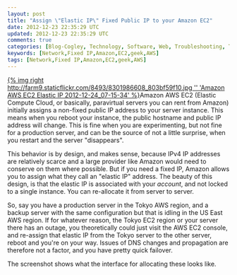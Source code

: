 ```yaml
---           
layout: post
title: "Assign \"Elastic IP\" Fixed Public IP to your Amazon EC2"
date: 2012-12-23 22:35:29 UTC
updated: 2012-12-23 22:35:29 UTC
comments: true
categories: [Blog-Cogley, Technology, Software, Web, Troubleshooting, Tips]
keywords: [Network,Fixed IP,Amazon,EC2,geek,AWS]
tags: [Network,Fixed IP,Amazon,EC2,geek,AWS]
---
```

 


[{% img right http://farm9.staticflickr.com/8493/8301986608_803bf59f10.jpg '' 'Amazon AWS EC2 Elastic IP 2012-12-24_07-15-34' %}](http://www.flickr.com/photos/81796435@N00/8301986608 "View 'Amazon AWS EC2 Elastic IP 2012-12-24_07-15-34' on Flickr.com")Amazon AWS EC2 (Elastic Compute Cloud, or basically, paravirtual servers you can rent from Amazon) initially assigns a non-fixed public IP address to your server instance. This means when you reboot your instance, the public hostname and public IP address will change. This is fine when you are experimenting, but not fine for a production server, and can be the source of not a little surprise, when you restart and the server "disappears". 




This behavior is by design, and makes sense, because IPv4 IP addresses are relatively scarce and a large provider like Amazon would need to conserve on them where possible. But if you need a fixed IP, Amazon allows you to assign what they call an "elastic IP" address. The beauty of this design, is that the elastic IP is associated with your _account_, and not locked to a single instance. You can re-allocate it from server to server. 




So, say you have a production server in the Tokyo AWS region, and a backup server with the same configuration but that is idling in the US East AWS region. If for whatever reason, the Tokyo EC2 region or your server there has an outage, you theoretically could just visit the AWS EC2 console, and re-assign that elastic IP from the Tokyo server to the other server, reboot and you're on your way. Issues of DNS changes and propagation are therefore not a factor, and you have pretty quick failover.




The screenshot shows what the interface for allocating these looks like. 


